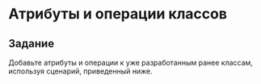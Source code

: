 # Атрибуты и операции классов

## Задание

Добавьте атрибуты и операции к уже разработанным ранее классам, используя
сценарий, приведенный ниже.
